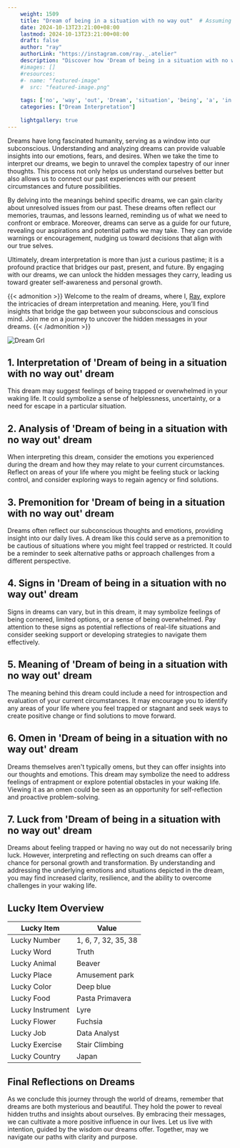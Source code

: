 ```yaml
---
    weight: 1509
    title: "Dream of being in a situation with no way out"  # Assuming 'title' column exists
    date: 2024-10-13T23:21:00+08:00
    lastmod: 2024-10-13T23:21:00+08:00
    draft: false
    author: "ray"
    authorLink: "https://instagram.com/ray._.atelier"
    description: "Discover how 'Dream of being in a situation with no way out' can interpret your future and uncover its significant meanings in your life."
    #images: []
    #resources:
    #- name: "featured-image"
    #  src: "featured-image.png"
    
    tags: ['no', 'way', 'out', 'Dream', 'situation', 'being', 'a', 'in', 'of', 'with']
    categories: ["Dream Interpretation"]
    
    lightgallery: true
---
```

    
Dreams have long fascinated humanity, serving as a window into our subconscious. Understanding and analyzing dreams can provide valuable insights into our emotions, fears, and desires. When we take the time to interpret our dreams, we begin to unravel the complex tapestry of our inner thoughts. This process not only helps us understand ourselves better but also allows us to connect our past experiences with our present circumstances and future possibilities.

By delving into the meanings behind specific dreams, we can gain clarity about unresolved issues from our past. These dreams often reflect our memories, traumas, and lessons learned, reminding us of what we need to confront or embrace. Moreover, dreams can serve as a guide for our future, revealing our aspirations and potential paths we may take. They can provide warnings or encouragement, nudging us toward decisions that align with our true selves.

Ultimately, dream interpretation is more than just a curious pastime; it is a profound practice that bridges our past, present, and future. By engaging with our dreams, we can unlock the hidden messages they carry, leading us toward greater self-awareness and personal growth.

{{< admonition >}}
Welcome to the realm of dreams, where I, [Ray](https://instagram.com/ray._.atelier), explore the intricacies of dream interpretation and meaning. Here, you’ll find insights that bridge the gap between your subconscious and conscious mind. Join me on a journey to uncover the hidden messages in your dreams.
{{< /admonition >}}

![Dream Grl](https://cdn.pixabay.com/photo/2017/11/02/03/35/gothic-2910057_1280.jpg "Dream Grl")

## 1. Interpretation of 'Dream of being in a situation with no way out' dream
 This dream may suggest feelings of being trapped or overwhelmed in your waking life. It could symbolize a sense of helplessness, uncertainty, or a need for escape in a particular situation.

## 2. Analysis of 'Dream of being in a situation with no way out' dream
 When interpreting this dream, consider the emotions you experienced during the dream and how they may relate to your current circumstances. Reflect on areas of your life where you might be feeling stuck or lacking control, and consider exploring ways to regain agency or find solutions.

## 3. Premonition for 'Dream of being in a situation with no way out' dream
 Dreams often reflect our subconscious thoughts and emotions, providing insight into our daily lives. A dream like this could serve as a premonition to be cautious of situations where you might feel trapped or restricted. It could be a reminder to seek alternative paths or approach challenges from a different perspective.

## 4. Signs in 'Dream of being in a situation with no way out' dream
 Signs in dreams can vary, but in this dream, it may symbolize feelings of being cornered, limited options, or a sense of being overwhelmed. Pay attention to these signs as potential reflections of real-life situations and consider seeking support or developing strategies to navigate them effectively.

## 5. Meaning of 'Dream of being in a situation with no way out' dream
 The meaning behind this dream could include a need for introspection and evaluation of your current circumstances. It may encourage you to identify any areas of your life where you feel trapped or stagnant and seek ways to create positive change or find solutions to move forward.

## 6. Omen in 'Dream of being in a situation with no way out' dream
 Dreams themselves aren't typically omens, but they can offer insights into our thoughts and emotions. This dream may symbolize the need to address feelings of entrapment or explore potential obstacles in your waking life. Viewing it as an omen could be seen as an opportunity for self-reflection and proactive problem-solving.

## 7. Luck from 'Dream of being in a situation with no way out' dream
 Dreams about feeling trapped or having no way out do not necessarily bring luck. However, interpreting and reflecting on such dreams can offer a chance for personal growth and transformation. By understanding and addressing the underlying emotions and situations depicted in the dream, you may find increased clarity, resilience, and the ability to overcome challenges in your waking life.

## Lucky Item Overview
| Lucky Item          | Value              |
|---------------|--------------------|
| Lucky Number        | 1, 6, 7, 32, 35, 38  |
| Lucky Word          | Truth |
| Lucky Animal        | Beaver |
| Lucky Place         | Amusement park     |
| Lucky Color         | Deep blue     |
| Lucky Food          | Pasta Primavera      |
| Lucky Instrument    | Lyre |
| Lucky Flower        | Fuchsia    |
| Lucky Job           | Data Analyst       |
| Lucky Exercise      | Stair Climbing  |
| Lucky Country       | Japan    |


##  Final Reflections on Dreams

As we conclude this journey through the world of dreams, remember that dreams are both mysterious and beautiful. They hold the power to reveal hidden truths and insights about ourselves. By embracing their messages, we can cultivate a more positive influence in our lives. Let us live with intention, guided by the wisdom our dreams offer. Together, may we navigate our paths with clarity and purpose.

